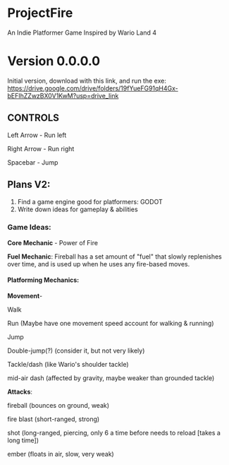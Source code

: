# ProjectFire
An Indie Platformer Game Inspired by Wario Land 4

# Version 0.0.0.0

Initial version, download with this link, and run the exe: https://drive.google.com/drive/folders/19fYueFG91qH4Gx-bEFIhZZwzBX0V1KwM?usp=drive_link

## CONTROLS

Left Arrow - Run left

Right Arrow - Run right

Spacebar - Jump


## Plans V2:
1. Find a game engine good for platformers: GODOT
2. Write down ideas for gameplay & abilities
### Game Ideas:

**Core Mechanic** - Power of Fire

**Fuel Mechanic**: Fireball has a set amount of "fuel" that slowly replenishes over time, and is used up when he uses any fire-based moves.


#### Platforming Mechanics:

**Movement**-

Walk

Run (Maybe have one movement speed account for walking & running)

Jump

Double-jump(?) (consider it, but not very likely)

Tackle/dash (like Wario's shoulder tackle)

mid-air dash (affected by gravity, maybe weaker than grounded tackle)

**Attacks**:

fireball (bounces on ground, weak)

fire blast (short-ranged, strong)

shot (long-ranged, piercing, only 6 a time before needs to reload [takes a long time])

ember (floats in air, slow, very weak)
